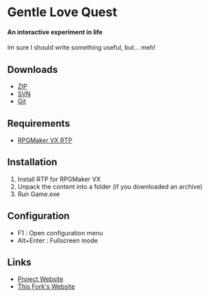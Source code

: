 # Gentle Love Quest
#### An interactive experiment in life

Im sure I should write something useful, but... meh!

## Downloads

* [ZIP](https://github.com/gegerlan/Gentle-Love-Quest/zipball/master)
* [SVN](http://svn.github.com/gegerlan/Gentle-Love-Quest.git)
* [Git](git://github.com/gegerlan/Gentle-Love-Quest.git)

## Requirements

* [RPGMaker VX RTP](http://www.rpgmakerweb.com/download/run-time-package#vx)

## Installation

1. Install RTP for RPGMaker VX
2. Unpack the content into a folder (if you downloaded an archive)
3. Run Game.exe

## Configuration

* F1 : Open configuration menu
* Alt+Enter : Fullscreen mode

## Links

* [Project Website](https://github.com/glqgamemaster/Gentle-Love-Quest)
* [This Fork's Website](https://github.com/gegerlan/Gentle-Love-Quest)
